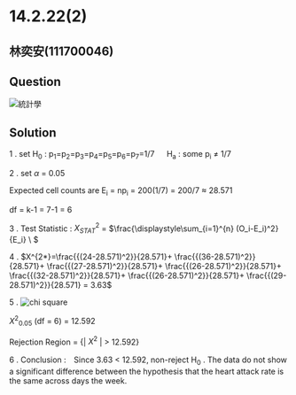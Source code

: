 # 14.2.22(2)

## 林奕安(111700046)

## Question

![統計學](https://github.com/HWTeng-Course/202402-Statistics/assets/162597746/00eb0d4d-0478-4fe3-b996-15e5312a9e37)

## Solution

1 .
set  H<sub>0</sub> : p<sub>1</sub>=p<sub>2</sub>=p<sub>3</sub>=p<sub>4</sub>=p<sub>5</sub>=p<sub>6</sub>=p<sub>7</sub>=1/7
&emsp; H<sub>a</sub> : some p<sub>i</sub> $\neq$ 1/7
 
2 . set $\alpha$ = 0.05

Expected cell counts are E<sub>i</sub> = np<sub>i</sub> = 200(1/7) = 200/7 $\approx$ 28.571 

df = k-1 = 7-1 = 6

3 . Test Statistic : $X^2_{STAT}$ = $\frac{\displaystyle\sum_{i=1}^{n} (O_i-E_i)^2}{E_i} \ $ 

4 . $X^{2*}=\frac{{(24-28.571)^2}}{28.571}+ \frac{{(36-28.571)^2}}{28.571}+ \frac{{(27-28.571)^2}}{28.571}+ \frac{{(26-28.571)^2}}{28.571}+ \frac{{(32-28.571)^2}}{28.571}+ \frac{{(26-28.571)^2}}{28.571}+ \frac{{(29-28.571)^2}}{28.571} = 3.63$

5 . ![chi square](https://github.com/HWTeng-Course/202402-Statistics/assets/162597746/ae4a4bff-c3e9-493a-8b6e-4844409ec1ef)


$X^{2}$<sub>0.05</sub> (df = 6) = 12.592

Rejection Region = {| $X^{2}$ | > 12.592}

6 . Conclusion :　Since 3.63 < 12.592, non-reject H<sub>0</sub> . The data do not show a significant difference between the hypothesis that the heart attack rate is the same across days the week.

